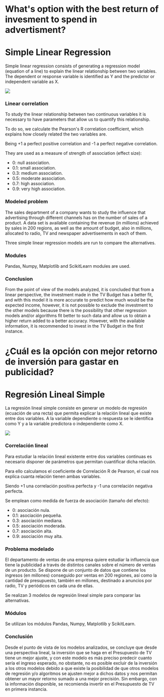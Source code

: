# What's option with the best return of invesment to spend in advertisment?

# Simple Linear Regression

Simple linear regression consists of generating a regression model (equation of a line) to explain the linear relationship between two variables. The dependent or response variable is identified as Y and the predictor or independent variable as X.

![](https://i.imgur.com/r0WJWB8.png)

### Linear correlation

To study the linear relationship between two continuous variables it is necessary to have parameters that allow us to quantify this relationship.

To do so, we calculate the Pearson's R correlation coefficient, which explains how closely related the two variables are.

Being +1 a perfect positive correlation and -1 a perfect negative correlation.

They are used as a measure of strength of association (effect size):

* 0: null association.
* 0.1: small association.
* 0.3: medium association.
* 0.5: moderate association.
* 0.7: high association.
* 0.9: very high association.

### Modeled problem

The sales department of a company wants to study the influence that advertising through different channels has on the number of sales of a product. A data set is available containing the revenue (in millions) achieved by sales in 200 regions, as well as the amount of budget, also in millions, allocated to radio, TV and newspaper advertisements in each of them.

Three simple linear regression models are run to compare the alternatives.

### Modules
Pandas, Numpy, Matplotlib and ScikitLearn modules are used.

### Conclusion
From the point of view of the models analyzed, it is concluded that from a linear perspective, the investment made in the TV Budget has a better fit, and with this model it is more accurate to predict how much would be the expected income, however, it is not possible to exclude the investment to the other models because there is the possibility that other regression models and/or algorithms fit better to such data and allow us to obtain a higher return added to a better accuracy.
However, with the available information, it is recommended to invest in the TV Budget in the first instance.

# ¿Cuál es la opción con mejor retorno de inversión para gastar en publicidad?

# Regresión Lineal Simple

La regresión lineal simple consiste en generar un modelo de regresión (ecuación de una recta) que permita explicar la relación lineal que existe entre dos variables. A la variable dependiente o respuesta se le identifica como Y y a la variable predictora o independiente como X.

![](https://i.imgur.com/r0WJWB8.png)

### Correlación lineal

Para estudiar la relación lineal existente entre dos variables continuas es necesario disponer de parámetros que permitan cuantificar dicha relación.

Para ello calculamos el coeficiente de Correlación R de Pearson, el cual nos explica cuanta relación tienen ambas variables.

Siendo +1 una correlación positiva perfecta y -1 una correlación negativa perfecta.

Se emplean como medida de fuerza de asociación (tamaño del efecto):

*   0: asociación nula.
*   0.1: asociación pequeña.
*   0.3: asociación mediana.
*   0.5: asociación moderada.
*   0.7: asociación alta.
*   0.9: asociación muy alta.

### Problema modelado

El departamento de ventas de una empresa quiere estudiar la influencia que tiene la publicidad a través de distintos canales sobre el número de ventas de un producto. Se dispone de un conjunto de datos que contiene los ingresos (en millones) conseguido por ventas en 200 regiones, así como la cantidad de presupuesto, también en millones, destinado a anuncios por radio, TV y periódicos en cada una de ellas.

Se realizan 3 modelos de regresión lineal simple para comparar las alternativas.

### Módulos

Se utilizan los módulos Pandas, Numpy, Matplotlib y ScikitLearn.

### Conclusión
Desde el punto de vista de los modelos analizados, se concluye que desde una perspectiva lineal, la inversión que se haga en el Presupuesto de TV tiene un mejor ajuste, y con este modelo es más preciso predecir cuanto sería el ingreso esperado, no obstante, no es posible excluir de la inversión a los otros modelos debido a que existe la posibilidad de que otros modelos de regresión y/o algoritmos se ajusten mejor a dichos datos y nos permitan obtener un mayor retorno sumado a una mejor precisión.
Sin embargo, con la información disponible, se recomienda invertir en el Presupuesto de TV en primera instancia.

